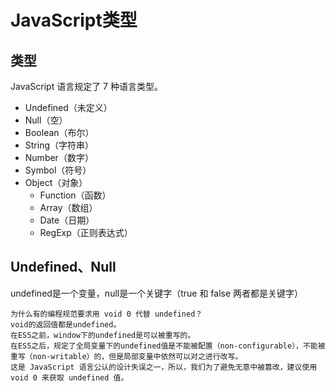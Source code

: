 # JavaScript类型

## 类型

JavaScript 语言规定了 7 种语言类型。

*  Undefined（未定义）
*  Null（空）
*  Boolean（布尔）
*  String（字符串）
*  Number（数字）
*  Symbol（符号）
*  Object（对象）
    * Function（函数）
    * Array（数组）
    * Date（日期）
    * RegExp（正则表达式）

## Undefined、Null

undefined是一个变量，null是一个关键字（true 和 false 两者都是关键字）

```
为什么有的编程规范要求用 void 0 代替 undefined？
void的返回值都是undefined。
在ES5之前，window下的undefined是可以被重写的。
在ES5之后，规定了全局变量下的undefined值是不能被配置（non-configurable），不能被重写（non-writable）的，但是局部变量中依然可以对之进行改写。
这是 JavaScript 语言公认的设计失误之一，所以，我们为了避免无意中被篡改，建议使用 void 0 来获取 undefined 值。
```